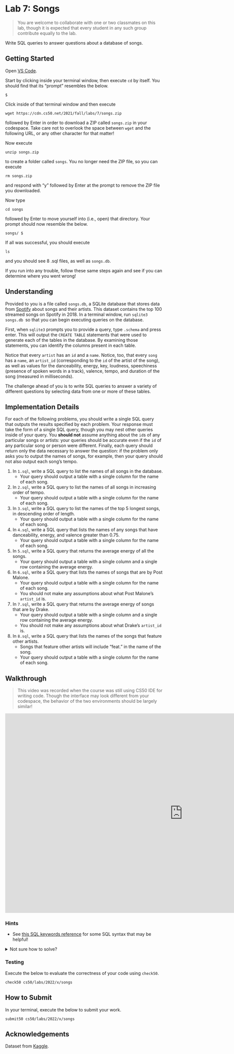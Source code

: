 # Lab 7: Songs

> You are welcome to collaborate with one or two classmates on this lab, though it is expected that every student in any such group contribute equally to the lab.

Write SQL queries to answer questions about a database of songs.

## Getting Started

Open [VS Code](https://code.cs50.io/).

Start by clicking inside your terminal window, then execute `cd` by itself. You should find that its “prompt” resembles the below.
```
$
```
Click inside of that terminal window and then execute
```
wget https://cdn.cs50.net/2021/fall/labs/7/songs.zip
```
followed by Enter in order to download a ZIP called `songs.zip` in your codespace. Take care not to overlook the space between `wget` and the following URL, or any other character for that matter!

Now execute
```
unzip songs.zip
```
to create a folder called `songs`. You no longer need the ZIP file, so you can execute
```
rm songs.zip
```
and respond with “y” followed by Enter at the prompt to remove the ZIP file you downloaded.

Now type
```
cd songs
```
followed by Enter to move yourself into (i.e., open) that directory. Your prompt should now resemble the below.
```
songs/ $
```
If all was successful, you should execute
```
ls
```
and you should see 8 .sql files, as well as `songs.db`.

If you run into any trouble, follow these same steps again and see if you can determine where you went wrong!

## Understanding

Provided to you is a file called `songs.db`, a SQLite database that stores data from [Spotify](https://developer.spotify.com/documentation/web-api/) about songs and their artists. This dataset contains the top 100 streamed songs on Spotify in 2018. In a terminal window, run `sqlite3 songs.db `so that you can begin executing queries on the database.

First, when `sqlite3` prompts you to provide a query, type `.schema` and press enter. This will output the `CREATE TABLE` statements that were used to generate each of the tables in the database. By examining those statements, you can identify the columns present in each table.

Notice that every `artist` has an `id` and a `name`. Notice, too, that every `song` has a `name`, an `artist_id` (corresponding to the `id` of the artist of the song), as well as values for the danceability, energy, key, loudness, speechiness (presence of spoken words in a track), valence, tempo, and duration of the song (measured in milliseconds).

The challenge ahead of you is to write SQL queries to answer a variety of different questions by selecting data from one or more of these tables.

## Implementation Details

For each of the following problems, you should write a single SQL query that outputs the results specified by each problem. Your response must take the form of a single SQL query, though you may nest other queries inside of your query. You **should not** assume anything about the `id`s of any particular songs or artists: your queries should be accurate even if the `id` of any particular song or person were different. Finally, each query should return only the data necessary to answer the question: if the problem only asks you to output the names of songs, for example, then your query should not also output each song’s tempo.

1. In `1.sql`, write a SQL query to list the names of all songs in the database.
    * Your query should output a table with a single column for the name of each song.
2. In `2.sql`, write a SQL query to list the names of all songs in increasing order of tempo.
    * Your query should output a table with a single column for the name of each song.
3. In `3.sql`, write a SQL query to list the names of the top 5 longest songs, in descending order of length.
    * Your query should output a table with a single column for the name of each song.
4. In `4.sql`, write a SQL query that lists the names of any songs that have danceability, energy, and valence greater than 0.75.
    * Your query should output a table with a single column for the name of each song.
5. In `5.sql`, write a SQL query that returns the average energy of all the songs.
    * Your query should output a table with a single column and a single row containing the average energy.
6. In `6.sql`, write a SQL query that lists the names of songs that are by Post Malone.
    * Your query should output a table with a single column for the name of each song.
    * You should not make any assumptions about what Post Malone’s `artist_id` is.
7. In `7.sql`, write a SQL query that returns the average energy of songs that are by Drake.
    * Your query should output a table with a single column and a single row containing the average energy.
    * You should not make any assumptions about what Drake’s `artist_id` is.
8. In `8.sql`, write a SQL query that lists the names of the songs that feature other artists.
    * Songs that feature other artists will include “feat.” in the name of the song.
    * Your query should output a table with a single column for the name of each song.

## Walkthrough

> This video was recorded when the course was still using CS50 IDE for writing code. Though the interface may look different from your codespace, the behavior of the two environments should be largely similar!

<iframe width="1134" height="638" src="https://www.youtube.com/embed/wgKPUd_95AA" title="Songs - Walkthrough - CS50 Labs 2020" frameborder="0" allow="accelerometer; autoplay; clipboard-write; encrypted-media; gyroscope; picture-in-picture; web-share" allowfullscreen></iframe>

### Hints

* See [this SQL keywords reference](https://www.w3schools.com/sql/sql_ref_keywords.asp) for some SQL syntax that may be helpful!

<details>
<summary>Not sure how to solve?</summary>
<iframe width="1134" height="638" src="https://www.youtube.com/embed/7hydPL9ZswE" title="Songs - Solution - CS50 Labs 2020" frameborder="0" allow="accelerometer; autoplay; clipboard-write; encrypted-media; gyroscope; picture-in-picture; web-share" allowfullscreen></iframe>
</details>

### Testing

Execute the below to evaluate the correctness of your code using `check50`.
```
check50 cs50/labs/2022/x/songs
```

## How to Submit

In your terminal, execute the below to submit your work.
```
submit50 cs50/labs/2022/x/songs
```

## Acknowledgements

Dataset from [Kaggle](https://www.kaggle.com/nadintamer/top-spotify-tracks-of-2018).